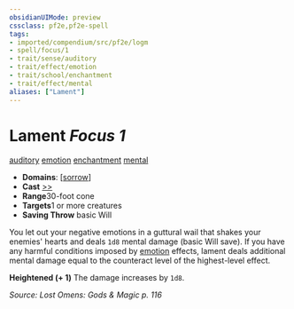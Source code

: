 ```yaml
---
obsidianUIMode: preview
cssclass: pf2e,pf2e-spell
tags:
- imported/compendium/src/pf2e/logm
- spell/focus/1
- trait/sense/auditory
- trait/effect/emotion
- trait/school/enchantment
- trait/effect/mental
aliases: ["Lament"]
---
```

# Lament *Focus 1*   
[auditory](auditory.md)  [emotion](emotion.md)  [enchantment](enchantment.md)  [mental](mental.md)  

- **Domains**: [[sorrow](../setting/domains.md#Sorrow)]
- **Cast** [>>](chapter-9-playing-the-game.md#Actions "Two-Action") 
- **Range**30-foot cone
- **Targets**1 or more creatures
- **Saving Throw**  basic Will

You let out your negative emotions in a guttural wail that shakes your enemies' hearts and deals `1d8` mental damage (basic Will save). If you have any harmful conditions imposed by [emotion](emotion.md) effects, lament deals additional mental damage equal to the counteract level of the highest-level effect.

**Heightened (+ 1)** The damage increases by `1d8`.

*Source: Lost Omens: Gods & Magic p. 116*